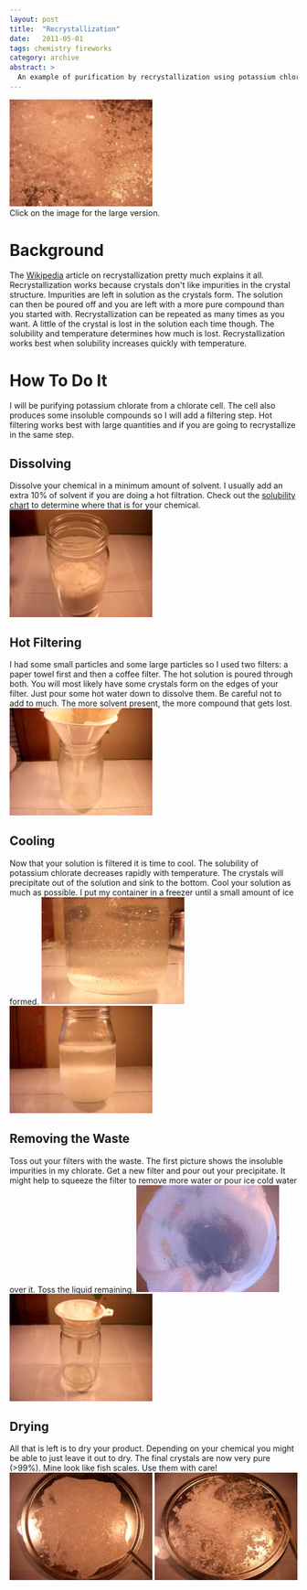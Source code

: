 ```yaml
---
layout: post
title:  "Recrystallization"
date:   2011-05-01
tags: chemistry fireworks
category: archive
abstract: >
  An example of purification by recrystallization using potassium chlorate.
---
```


<div>
	<a href="assets/img/scales.JPG"><img src="assets/img/scales_s.JPG" width="250"></a>
	<br>Click on the image for the large version.
</div>

# Background

The <a target="new_window" href="http://en.wikipedia.org/wiki/Recrystallization_(chemistry)">Wikipedia</a> article on recrystallization pretty much explains it all. Recrystallization works because crystals don't like impurities in the crystal structure. Impurities are left in solution as the crystals form. The solution can then be poured off and you are left with a more pure compound than you started with. Recrystallization can be repeated as many times as you want. A little of the crystal is lost in the solution each time though. The solubility and temperature determines how much is lost. Recrystallization works best when solubility increases quickly with temperature.

# How To Do It

I will be purifying potassium chlorate from a chlorate cell. The cell also produces some insoluble compounds so I will add a filtering step. Hot filtering works best with large quantities and if you are going to recrystallize in the same step.

## Dissolving

Dissolve your chemical in a minimum amount of solvent. I usually add an extra 10% of solvent if you are doing a hot filtration. Check out the <a target="new_window" href="http://en.wikipedia.org/wiki/Solubility_table">solubility chart</a> to determine where that is for your chemical.
<a href="assets/img/chlorate.JPG"><img src="assets/img/chlorate_s.JPG" width="250" alt="A Quantity of Potassium Chlorate"></a>

## Hot Filtering

I had some small particles and some large particles so I used two filters: a paper towel first and then a coffee filter. The hot solution is poured through both. You will most likely have some crystals form on the edges of your filter. Just pour some hot water down to dissolve them. Be careful not to add to much. The more solvent present, the more compound that gets lost.
<a href="assets/img/filter.JPG"><img src="assets/img/filter_s.JPG" width="250" alt="Hot Filtering"></a>

## Cooling

Now that your solution is filtered it is time to cool. The solubility of potassium chlorate decreases rapidly with temperature. The crystals will precipitate out of the solution and sink to the bottom. Cool your solution as much as possible. I put my container in a freezer until a small amount of ice formed.
<a href="assets/img/flakes.JPG"><img src="assets/img/flakes_s.JPG" width="250" alt="Flakes Precipitating"></a>
<a href="assets/img/icecold.JPG"><img src="assets/img/icecold_s.JPG" width="250" alt="Cooling the Vessel"></a>

## Removing the Waste

Toss out your filters with the waste. The first picture shows the insoluble impurities in my chlorate. Get a new filter and pour out your precipitate. It might help to squeeze the filter to remove more water or pour ice cold water over it. Toss the liquid remaining.
<a href="assets/img/waste.JPG"><img src="assets/img/waste_s.JPG" width="250" alt="Waste"></a>
<a href="assets/img/product.JPG"><img src="assets/img/product_s.JPG" width="250" alt="Filtering the Product"></a>

## Drying

All that is left is to dry your product. Depending on your chemical you might be able to just leave it out to dry. The final crystals are now very pure (>99%). Mine look like fish scales. Use them with care!
<a href="assets/img/drying.JPG"><img src="assets/img/drying_s.JPG" width="250" alt="Crystal Mush out to Dry"></a>
<a href="assets/img/scrape.JPG"><img src="assets/img/scrape_s.JPG" width="250" alt="Scraping the Dried Crystals"></a>
